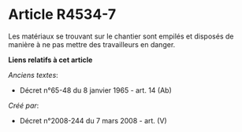 # Article R4534-7

Les matériaux se trouvant sur le chantier sont empilés et disposés de manière à ne pas mettre des travailleurs en danger.

**Liens relatifs à cet article**

_Anciens textes_:

  - Décret n°65-48 du 8 janvier 1965 - art. 14 (Ab)

_Créé par_:

  - Décret n°2008-244 du 7 mars 2008 - art. (V)
